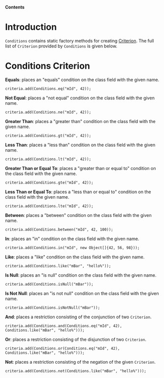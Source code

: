 **Contents**


# Introduction #

`Conditions` contains static factory methods for creating [Criterion](Criterion.md). The full list of `Criterion` provided by `Conditions` is given below.

# Conditions Criterion #

**Equals**: places an "equals" condition on the class field with the given name.
```
criteria.add(Conditions.eq("mId", 42));
```

**Not Equal**: places a "not equal" condition on the class field with the given name.
```
criteria.add(Conditions.ne("mId", 42));
```

**Greater Than**: places a "greater than" condition on the class field with the given name.
```
criteria.add(Conditions.gt("mId", 42));
```

**Less Than**: places a "less than" condition on the class field with the given name.
```
criteria.add(Conditions.lt("mId", 42));
```

**Greater Than or Equal To**: places a "greater than or equal to" condition on the class field with the given name.
```
criteria.add(Conditions.gte("mId", 42));
```

**Less Than or Equal To**: places a "less than or equal to" condition on the class field with the given name.
```
criteria.add(Conditions.lte("mId", 42));
```

**Between**: places a "between" condition on the class field with the given name.
```
criteria.add(Conditions.between("mId", 42, 100));
```

**In**: places an "in" condition on the class field with the given name.
```
criteria.add(Conditions.in("mId", new Object[]{42, 56, 98}));
```

**Like**: places a "like" condition on the class field with the given name.
```
criteria.add(Conditions.like("mBar", "hello%"));
```

**Is Null**: places an "is null" condition on the class field with the given name.
```
criteria.add(Conditions.isNull("mBar"));
```

**Is Not Null**: places an "is not null" condition on the class field with the given name.
```
criteria.add(Conditions.isNotNull("mBar"));
```

**And**: places a restriction consisting of the conjunction of two `Criterion`.
```
criteria.add(Conditions.and(Conditions.eq("mId", 42), Conditions.like("mBar", "hello%")));
```

**Or**: places a restriction consisting of the disjunction of two `Criterion`.
```
criteria.add(Conditions.or(Conditions.eq("mId", 42), Conditions.like("mBar", "hello%")));
```

**Not**: places a restriction consisting of the negation of the given `Criterion`.
```
criteria.add(Conditions.not(Conditions.like("mBar", "hello%")));
```